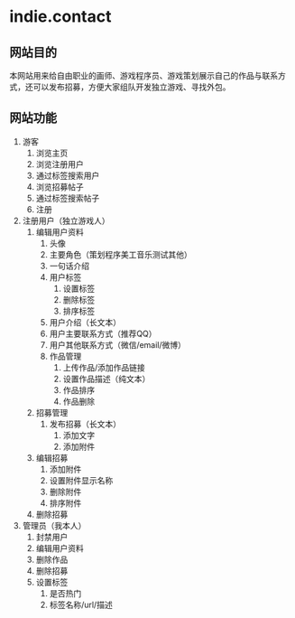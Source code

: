 # indie.contact
## 网站目的
本网站用来给自由职业的画师、游戏程序员、游戏策划展示自己的作品与联系方式，还可以发布招募，方便大家组队开发独立游戏、寻找外包。
## 网站功能
1. 游客
    1. 浏览主页
    2. 浏览注册用户
    3. 通过标签搜索用户
    4. 浏览招募帖子
    5. 通过标签搜索帖子
    6. 注册
2. 注册用户（独立游戏人）
    1. 编辑用户资料
        1. 头像
        2. 主要角色（策划程序美工音乐测试其他）
        2. 一句话介绍
        3. 用户标签
            1. 设置标签
            2. 删除标签
            3. 排序标签
        4. 用户介绍（长文本）
        5. 用户主要联系方式（推荐QQ）
        5. 用户其他联系方式（微信/email/微博）
        6. 作品管理
            1. 上传作品/添加作品链接
            2. 设置作品描述（纯文本）
            3. 作品排序
            4. 作品删除
    2. 招募管理
        1. 发布招募（长文本）
            1. 添加文字
            2. 添加附件
    2. 编辑招募
        1. 添加附件
        2. 设置附件显示名称
        3. 删除附件
        4. 排序附件
    3. 删除招募
3. 管理员（我本人）
    1. 封禁用户
    2. 编辑用户资料
    3. 删除作品
    4. 删除招募
    5. 设置标签
        1. 是否热门
        2. 标签名称/url/描述